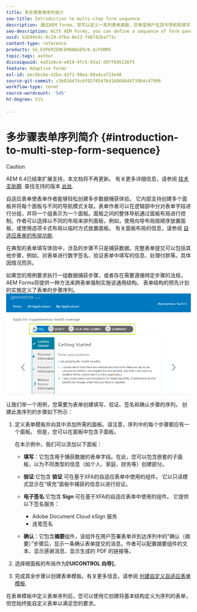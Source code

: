 ```yaml
---
title: 多步骤表单序列简介
seo-title: Introduction to multi-step form sequence
description: 通过AEM Forms，您可以定义一系列表单面板，您希望用户在其中导航和填写自适应表单。
seo-description: With AEM Forms, you can define a sequence of form panel in which you want users to navigate and fill an adaptive form.
uuid: b2b94e4c-0c28-47ba-8e23-fd8742baf71c
content-type: reference
products: SG_EXPERIENCEMANAGER/6.4/FORMS
topic-tags: author
discoiquuid: 4a51ebc4-e019-4fc5-93a1-d97f695126f5
feature: Adaptive Forms
exl-id: eec8bcbe-e2ba-42f1-98ea-08a4ca723e48
source-git-commit: c5b816d74c6f02f85476d16868844f39b4c47996
workflow-type: tm+mt
source-wordcount: '545'
ht-degree: 51%

---
```


# 多步骤表单序列简介 {#introduction-to-multi-step-form-sequence}

>[!CAUTION]
>
>AEM 6.4已结束扩展支持，本文档将不再更新。 有关更多详细信息，请参阅 [技术支助期](https://helpx.adobe.com/cn/support/programs/eol-matrix.html). 查找支持的版本 [此处](https://experienceleague.adobe.com/docs/).

自适应表单使表单作者能够轻松创建多步数据捕获体验。 它内部支持创建多个面板并将每个面板与不同的导航模式关联。表单作者可以在逻辑部中分对表单字段进行分组，并将一个组表示为一个面板。面板之间的整体导航通过面板布局进行控制。作者可以选择以不同的布局来排列面板，例如，使用向导布局按顺序放置面板，或使用选项卡式布局以临时方式放置面板。 有关面板布局的信息，请参阅 [自适应表单的布局功能](/help/forms/using/layout-capabilities-adaptive-forms.md).

在典型的表单填写体验中，涉及的步骤不只是捕获数据。完整表单提交可以包括其他步骤，例如，对表单进行数字签名、验证表单中填写的信息、处理付款等。具体因情况而异。

如果您的用例要求执行一组数据捕获步骤，或者存在需要遵循特定步骤的法规，AEM Forms将提供一种方法来跨表单强制实施该通用结构。 表单结构的预先计划的实施定义了表单的步骤序列。![多步骤表单序列的示例](assets/formpipeline.png)

让我们举一个用例，您需要为表单创建填写、验证、签名和确认步骤的序列。 创建此类序列的步骤如下所示：

1. 定义表单模板并向其中添加所需的面板。请注意，序列中的每个步骤都应有一个面板。 但是，您可以在面板中包含子面板。

   在本示例中，我们可以添加以下面板：

   * **填写**：它包含用于捕获数据的表单字段。在此，您可以包含嵌套的子面板，以为不同类型的信息（如个人、家庭、财务等）创建部分。
   * **验证**:它包含 **验证** 可在基于XFA的自适应表单中使用的组件。 它以只读模式显示在“填充”面板中捕获的信息以进行验证。
   * **电子签名**:它包含 **Sign** 可在基于XFA的自适应表单中使用的组件。 它提供以下签名服务：

      * Adobe Document Cloud eSign 服务
      * 连笔签名
   * **确认**：它包含&#x200B;**摘要**&#x200B;组件，该组件在用户签署表单并到达序列中的“确认（摘要）”步骤后，显示一条确认表单提交的消息。作者可以配置摘要组件的文本、显示感谢消息、显示生成的 PDF 的链接等。


1. 选择根面板的布局作为&#x200B;**[!UICONTROL 向导]**。
1. 完成其余步骤以创建表单模板。有关更多信息，请参阅 [创建自定义自适应表单模板](/help/forms/using/custom-adaptive-forms-templates.md).

在表单模板中定义表单序列后，您可以使用它创建将基本结构定义为序列的表单，但您始终能自定义表单以满足您的要求。
